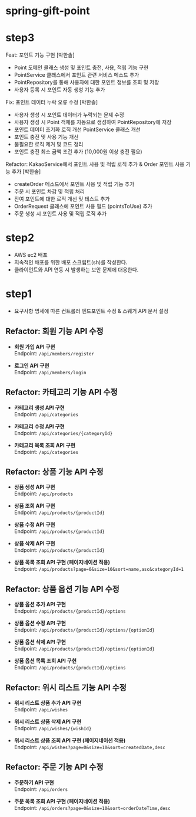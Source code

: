 # spring-gift-point

# step3
Feat: 포인트 기능 구현 [박한솔]
* Point 도메인 클래스 생성 및 포인트 충전, 사용, 적립 기능 구현
* PointService 클래스에서 포인트 관련 서비스 메소드 추가
* PointRepository를 통해 사용자에 대한 포인트 정보를 조회 및 저장
* 사용자 등록 시 포인트 자동 생성 기능 추가
  
Fix: 포인트 데이터 누락 오류 수정 [박한솔]
* 사용자 생성 시 포인트 데이터가 누락되는 문제 수정
* 사용자 생성 시 Point 객체를 자동으로 생성하여 PointRepository에 저장
* 포인트 데이터 초기화 로직 개선
  PointService 클래스 개선
* 포인트 충전 및 사용 기능 개선
* 불필요한 로직 제거 및 코드 정리
* 포인트 충전 최소 금액 조건 추가 (10,000원 이상 충전 필요)
  
Refactor: KakaoService에서 포인트 사용 및 적립 로직 추가 & Order 포인트 사용 기능 추가 [박한솔]
* createOrder 메소드에서 포인트 사용 및 적립 기능 추가
* 주문 시 포인트 차감 및 적립 처리
* 잔여 포인트에 대한 로직 개선 및 테스트 추가
* OrderRequest 클래스에 포인트 사용 필드 (pointsToUse) 추가
* 주문 생성 시 포인트 사용 및 적립 로직 추가

# step2
- AWS ec2 배포 
- 지속적인 배포를 위한 배포 스크립트(sh)를 작성한다.
- 클라이언트와 API 연동 시 발생하는 보안 문제에 대응한다.
  
# step1
- 요구사항 명세에 따른 컨트롤러 엔드포인트 수정 & 스웨거 API 문서 설정
## Refactor: 회원 기능 API 수정

- **회원 가입 API 구현**  
  Endpoint: `/api/members/register`

- **로그인 API 구현**  
  Endpoint: `/api/members/login`

## Refactor: 카테고리 기능 API 수정

- **카테고리 생성 API 구현**  
  Endpoint: `/api/categories`

- **카테고리 수정 API 구현**  
  Endpoint: `/api/categories/{categoryId}`

- **카테고리 목록 조회 API 구현**  
  Endpoint: `/api/categories`

## Refactor: 상품 기능 API 수정

- **상품 생성 API 구현**  
  Endpoint: `/api/products`

- **상품 조회 API 구현**  
  Endpoint: `/api/products/{productId}`

- **상품 수정 API 구현**  
  Endpoint: `/api/products/{productId}`

- **상품 삭제 API 구현**  
  Endpoint: `/api/products/{productId}`

- **상품 목록 조회 API 구현 (페이지네이션 적용)**  
  Endpoint: `/api/products?page=0&size=10&sort=name,asc&categoryId=1`

## Refactor: 상품 옵션 기능 API 수정

- **상품 옵션 추가 API 구현**  
  Endpoint: `/api/products/{productId}/options`

- **상품 옵션 수정 API 구현**  
  Endpoint: `/api/products/{productId}/options/{optionId}`

- **상품 옵션 삭제 API 구현**  
  Endpoint: `/api/products/{productId}/options/{optionId}`

- **상품 옵션 목록 조회 API 구현**  
  Endpoint: `/api/products/{productId}/options`

## Refactor: 위시 리스트 기능 API 수정

- **위시 리스트 상품 추가 API 구현**  
  Endpoint: `/api/wishes`

- **위시 리스트 상품 삭제 API 구현**  
  Endpoint: `/api/wishes/{wishId}`

- **위시 리스트 상품 조회 API 구현 (페이지네이션 적용)**  
  Endpoint: `/api/wishes?page=0&size=10&sort=createdDate,desc`

## Refactor: 주문 기능 API 수정

- **주문하기 API 구현**  
  Endpoint: `/api/orders`

- **주문 목록 조회 API 구현 (페이지네이션 적용)**  
  Endpoint: `/api/orders?page=0&size=10&sort=orderDateTime,desc`
